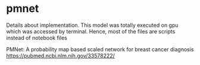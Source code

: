 # pmnet

Details about implementation.
This model was totally executed on gpu which was accessed by terminal. Hence, most of the files are scripts instead of notebook files


PMNet: A probability map based scaled network for breast cancer diagnosis
https://pubmed.ncbi.nlm.nih.gov/33578222/
